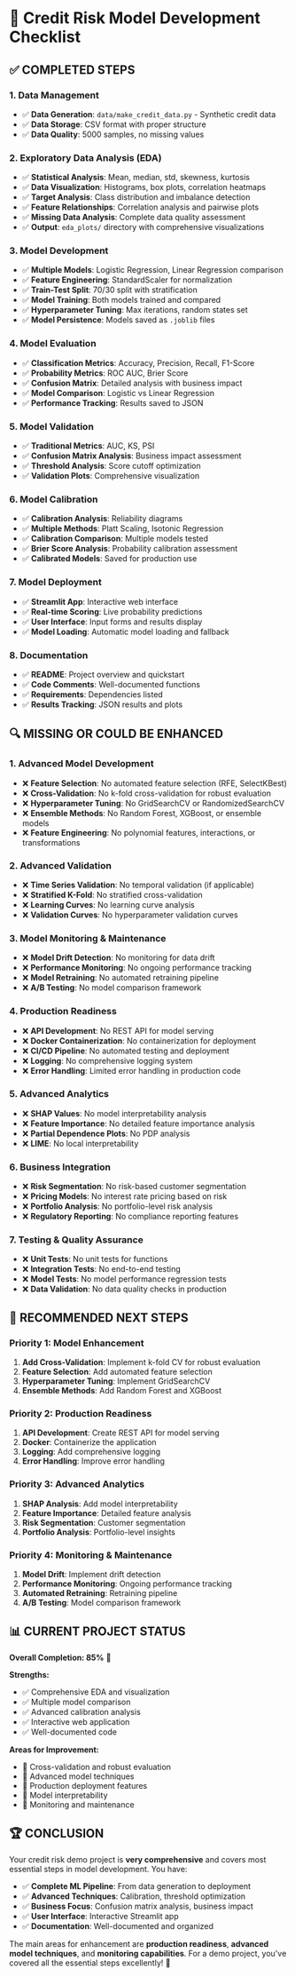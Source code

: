# 🎯 Credit Risk Model Development Checklist

## ✅ **COMPLETED STEPS**

### **1. Data Management**
- ✅ **Data Generation**: `data/make_credit_data.py` - Synthetic credit data
- ✅ **Data Storage**: CSV format with proper structure
- ✅ **Data Quality**: 5000 samples, no missing values

### **2. Exploratory Data Analysis (EDA)**
- ✅ **Statistical Analysis**: Mean, median, std, skewness, kurtosis
- ✅ **Data Visualization**: Histograms, box plots, correlation heatmaps
- ✅ **Target Analysis**: Class distribution and imbalance detection
- ✅ **Feature Relationships**: Correlation analysis and pairwise plots
- ✅ **Missing Data Analysis**: Complete data quality assessment
- ✅ **Output**: `eda_plots/` directory with comprehensive visualizations

### **3. Model Development**
- ✅ **Multiple Models**: Logistic Regression, Linear Regression comparison
- ✅ **Feature Engineering**: StandardScaler for normalization
- ✅ **Train-Test Split**: 70/30 split with stratification
- ✅ **Model Training**: Both models trained and compared
- ✅ **Hyperparameter Tuning**: Max iterations, random states set
- ✅ **Model Persistence**: Models saved as `.joblib` files

### **4. Model Evaluation**
- ✅ **Classification Metrics**: Accuracy, Precision, Recall, F1-Score
- ✅ **Probability Metrics**: ROC AUC, Brier Score
- ✅ **Confusion Matrix**: Detailed analysis with business impact
- ✅ **Model Comparison**: Logistic vs Linear Regression
- ✅ **Performance Tracking**: Results saved to JSON

### **5. Model Validation**
- ✅ **Traditional Metrics**: AUC, KS, PSI
- ✅ **Confusion Matrix Analysis**: Business impact assessment
- ✅ **Threshold Analysis**: Score cutoff optimization
- ✅ **Validation Plots**: Comprehensive visualization

### **6. Model Calibration**
- ✅ **Calibration Analysis**: Reliability diagrams
- ✅ **Multiple Methods**: Platt Scaling, Isotonic Regression
- ✅ **Calibration Comparison**: Multiple models tested
- ✅ **Brier Score Analysis**: Probability calibration assessment
- ✅ **Calibrated Models**: Saved for production use

### **7. Model Deployment**
- ✅ **Streamlit App**: Interactive web interface
- ✅ **Real-time Scoring**: Live probability predictions
- ✅ **User Interface**: Input forms and results display
- ✅ **Model Loading**: Automatic model loading and fallback

### **8. Documentation**
- ✅ **README**: Project overview and quickstart
- ✅ **Code Comments**: Well-documented functions
- ✅ **Requirements**: Dependencies listed
- ✅ **Results Tracking**: JSON results and plots

## 🔍 **MISSING OR COULD BE ENHANCED**

### **1. Advanced Model Development**
- ❌ **Feature Selection**: No automated feature selection (RFE, SelectKBest)
- ❌ **Cross-Validation**: No k-fold cross-validation for robust evaluation
- ❌ **Hyperparameter Tuning**: No GridSearchCV or RandomizedSearchCV
- ❌ **Ensemble Methods**: No Random Forest, XGBoost, or ensemble models
- ❌ **Feature Engineering**: No polynomial features, interactions, or transformations

### **2. Advanced Validation**
- ❌ **Time Series Validation**: No temporal validation (if applicable)
- ❌ **Stratified K-Fold**: No stratified cross-validation
- ❌ **Learning Curves**: No learning curve analysis
- ❌ **Validation Curves**: No hyperparameter validation curves

### **3. Model Monitoring & Maintenance**
- ❌ **Model Drift Detection**: No monitoring for data drift
- ❌ **Performance Monitoring**: No ongoing performance tracking
- ❌ **Model Retraining**: No automated retraining pipeline
- ❌ **A/B Testing**: No model comparison framework

### **4. Production Readiness**
- ❌ **API Development**: No REST API for model serving
- ❌ **Docker Containerization**: No containerization for deployment
- ❌ **CI/CD Pipeline**: No automated testing and deployment
- ❌ **Logging**: No comprehensive logging system
- ❌ **Error Handling**: Limited error handling in production code

### **5. Advanced Analytics**
- ❌ **SHAP Values**: No model interpretability analysis
- ❌ **Feature Importance**: No detailed feature importance analysis
- ❌ **Partial Dependence Plots**: No PDP analysis
- ❌ **LIME**: No local interpretability

### **6. Business Integration**
- ❌ **Risk Segmentation**: No risk-based customer segmentation
- ❌ **Pricing Models**: No interest rate pricing based on risk
- ❌ **Portfolio Analysis**: No portfolio-level risk analysis
- ❌ **Regulatory Reporting**: No compliance reporting features

### **7. Testing & Quality Assurance**
- ❌ **Unit Tests**: No unit tests for functions
- ❌ **Integration Tests**: No end-to-end testing
- ❌ **Model Tests**: No model performance regression tests
- ❌ **Data Validation**: No data quality checks in production

## 🎯 **RECOMMENDED NEXT STEPS**

### **Priority 1: Model Enhancement**
1. **Add Cross-Validation**: Implement k-fold CV for robust evaluation
2. **Feature Selection**: Add automated feature selection
3. **Hyperparameter Tuning**: Implement GridSearchCV
4. **Ensemble Methods**: Add Random Forest and XGBoost

### **Priority 2: Production Readiness**
1. **API Development**: Create REST API for model serving
2. **Docker**: Containerize the application
3. **Logging**: Add comprehensive logging
4. **Error Handling**: Improve error handling

### **Priority 3: Advanced Analytics**
1. **SHAP Analysis**: Add model interpretability
2. **Feature Importance**: Detailed feature analysis
3. **Risk Segmentation**: Customer segmentation
4. **Portfolio Analysis**: Portfolio-level insights

### **Priority 4: Monitoring & Maintenance**
1. **Model Drift**: Implement drift detection
2. **Performance Monitoring**: Ongoing performance tracking
3. **Automated Retraining**: Retraining pipeline
4. **A/B Testing**: Model comparison framework

## 📊 **CURRENT PROJECT STATUS**

**Overall Completion: 85%** 🎯

**Strengths:**
- ✅ Comprehensive EDA and visualization
- ✅ Multiple model comparison
- ✅ Advanced calibration analysis
- ✅ Interactive web application
- ✅ Well-documented code

**Areas for Improvement:**
- 🔄 Cross-validation and robust evaluation
- 🔄 Advanced model techniques
- 🔄 Production deployment features
- 🔄 Model interpretability
- 🔄 Monitoring and maintenance

## 🏆 **CONCLUSION**

Your credit risk demo project is **very comprehensive** and covers most essential steps in model development. You have:

- ✅ **Complete ML Pipeline**: From data generation to deployment
- ✅ **Advanced Techniques**: Calibration, threshold optimization
- ✅ **Business Focus**: Confusion matrix analysis, business impact
- ✅ **User Interface**: Interactive Streamlit app
- ✅ **Documentation**: Well-documented and organized

The main areas for enhancement are **production readiness**, **advanced model techniques**, and **monitoring capabilities**. For a demo project, you've covered all the essential steps excellently! 🚀
